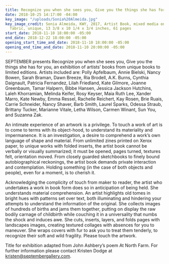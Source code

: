 ```yaml
---
title: Recognize you when she sees you, Give you the things she has for you
date: 2018-10-25 14:17:00 -04:00
key_image: "/uploads/Sonia%20Almeida.jpg"
key_image_credit: Sonia Almeida, KWY, 2017, Artist Book, mixed media on paper and
  fabric, unique, 13 3/8 x 10 1/4 x 3/4 inches, 61 pages
start_date: 2018-11-10 18:00:00 -05:00
end_date: 2018-12-22 18:00:00 -05:00
opening_start_time_and_date: 2018-11-10 18:00:00 -05:00
opening_end_time_and_date: 2018-11-10 20:00:00 -05:00
---
```


SEPTEMBER presents Recognize you when she sees you, Give you the things she has for you, an exhibition of artists’ books from unique books to limited editions. Artists included are: Polly Apfelbaum, Annie Bielski, Nancy Bowen, Sarah Braman, Dawn Breeze, Ria Brodell, A.K. Burns, Cynthia Daignault, Patricia Fernandez, Lilah Friedland, Kate Gilmore, Joanne Greenbaum, Tamar Halpern, Bibbe Hansen, Jessica Jackson Hutchins, Laleh Khorramian, Melinda Keifer, Rosy Keyser, Maia Ruth Lee, Xander Marro, Kate Newby, Emma Ressel, Rachelle Reichert, Kay Rosen, Brie Ruais, Carrie Schneider, Nancy Shaver, Barb Smith, Laurel Sparks, Odessa Straub, Brittany Tucker, Marianne Vitale, Letha Wilson, Carmen Winant, Sun You, and Suzanna Zak.

An intimate experience of an artwork is a privilege. To touch a work of art is to come to terms with its object-hood, to understand its materiality and impermanence. It is an investigation, a desire to comprehend a work’s own language of shape and material. From unlimited zines printed on Xerox paper, to unique works with folded inserts, the artist book cannot be verbally or visually summarized; it must be opened, pages turned, textures felt, orientation moved. From closely guarded sketchbooks to finely bound autobiographical reckonings, the artist book demands private interaction and contemplation. Holding something (in the case of both objects and people), even for a moment, is to cherish it.

Acknowledging the complicity of touch from maker to reader, the artist who undertakes a work in book form does so in anticipation of being held. She understands material comprehension. An artist highlights old tomes in bright hues with patterns set over text, both illuminating and hindering your attempts to understand the information of the original. She collects images of hundreds of births and jams them together, putting on display the raw bodily carnage of childbirth while couching it in a universality that numbs the shock and induces awe. She cuts, inserts, layers, and folds pages with landscapes images, creating textured collages with absences for you to maneuver. She wraps covers with fur to ask you to treat them tenderly, to recognize their soft and wild fragility. Please touch the artwork.



Title for exhibition adapted from John Ashbery’s poem At North Farm.
For further information please contact Kristen Dodge at kristen@septembergallery.com.
